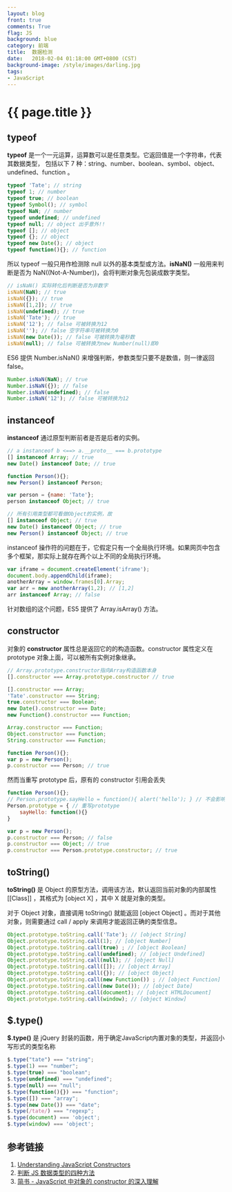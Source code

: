 ```yaml
---
layout: blog
front: true
comments: True
flag: JS
background: blue
category: 前端
title:  数据检测
date:   2018-02-04 01:18:00 GMT+0800 (CST)
background-image: /style/images/darling.jpg
tags:
- JavaScript
---
```

# {{ page.title }}

## typeof

**typeof** 是一个一元运算，运算数可以是任意类型。它返回值是一个字符串，代表其数据类型，
包括以下 7 种：string、number、boolean、symbol、object、undefined、function 。

```js
typeof 'Tate'; // string
typeof 1; // number
typeof true; // boolean
typeof Symbol(); // symbol
typeof NaN; // number
typeof undefined; // undefined
typeof null; // object 出乎意外!!
typeof []; // object
typeof {}; // object
typeof new Date(); // object
typeof function(){}; // function
```

所以 typeof 一般只用作检测除 null 以外的基本类型或方法。**isNaN()** 一般用来判断是否为 NaN((Not-A-Number))，会将判断对象先包装成数字类型。

```js
// isNaN() 实际转化后判断是否为非数字
isNaN(NaN); // true
isNaN({}); // true
isNaN([1,2]); // true
isNaN(undefined); // true
isNaN('Tate'); // true
isNaN('12'); // false 可被转换为12
isNaN(''); // false 空字符串可被转换为0
isNaN(new Date()); // false 可被转换为毫秒数
isNaN(null); // false 可被转换为new Number(null)即0
```

ES6 提供 Number.isNaN() 来增强判断，参数类型只要不是数值，则一律返回 false。

```js
Number.isNaN(NaN); // true
Number.isNaN({}); // false
Number.isNaN(undefined); // false
Number.isNaN('12'); // false 可被转换为12
```

## instanceof

**instanceof** 通过原型判断前者是否是后者的实例。

```js
// a instanceof b <==> a.__proto__ === b.prototype
[] instanceof Array; // true
new Date() instanceof Date; // true

function Person(){};
new Person() instanceof Person;

var person = {name: 'Tate'};
person instanceof Object; // true

// 所有引用类型都可看做Object的实例，故
[] instanceof Object; // true
new Date() instanceof Object; // true
new Person() instanceof Object; // true
```

instanceof 操作符的问题在于，它假定只有一个全局执行环境。如果网页中包含多个框架，那实际上就存在两个以上不同的全局执行环境。

```js
var iframe = document.createElement('iframe');
document.body.appendChild(iframe);
anotherArray = window.frames[0].Array;
var arr = new anotherArray(1,2); // [1,2]
arr instanceof Array; // false
```

针对数组的这个问题，ES5 提供了 Array.isArray() 方法。

## constructor

对象的 **constructor** 属性总是返回它的的构造函数。constructor 属性定义在 prototype 对象上面，可以被所有实例对象继承。

```js
// Array.prototype.constructor指向Array构造函数本身
[].constructor === Array.prototype.constructor // true

[].constructor === Array;
'Tate'.constructor === String;
true.constructor === Boolean;
new Date().constructor === Date;
new Function().constructor === Function;

Array.constructor === Function;
Object.constructor === Function;
String.constructor === Function;

function Person(){};
var p = new Person();
p.constructor === Person; // true
```

然而当重写 prototype 后，原有的 constructor 引用会丢失

```js
function Person(){};
// Person.prototype.sayHello = function(){ alert('hello'); } // 不会影响constructor指向
Person.prototype = { // 重写prototype
    sayHello: function(){}
}

var p = new Person();
p.constructor === Person; // false
p.constructor === Object; // true
p.constructor === Person.prototype.constructor; // true
```

## toString()

**toString()** 是 Object 的原型方法，调用该方法，默认返回当前对象的内部属性 [[Class]] ，其格式为 [object X] ，其中 X 就是对象的类型。

对于 Object 对象，直接调用 toString()  就能返回 [object Object] 。而对于其他对象，则需要通过 call / apply 来调用才能返回正确的类型信息。

```js
Object.prototype.toString.call('Tate'); // [object String]
Object.prototype.toString.call(1); // [object Number]
Object.prototype.toString.call(true) ; // [object Boolean]
Object.prototype.toString.call(undefined); // [object Undefined]
Object.prototype.toString.call(null); // [object Null]
Object.prototype.toString.call([]); // [object Array]
Object.prototype.toString.call({}); // [object Object]
Object.prototype.toString.call(new Function()) ; // [object Function]
Object.prototype.toString.call(new Date()); // [object Date]
Object.prototype.toString.call(document); // [object HTMLDocument]
Object.prototype.toString.call(window); // [object Window]
```

## $.type()

**$.type()** 是 jQuery 封装的函数，用于确定JavaScript内置对象的类型，并返回小写形式的类型名称

```js
$.type("tate") === "string";
$.type(1) === "number";
$.type(true) === "boolean";
$.type(undefined) === "undefined";
$.type(null) === "null";
$.type(function(){}) === "function";
$.type([]) === "array";
$.type(new Date()) === "date";
$.type(/tate/) === "regexp";
$.type(document) === 'object';
$.type(window) === 'object';
```

## 参考链接

1. [Understanding JavaScript Constructors](https://css-tricks.com/understanding-javascript-constructors)
1. [判断 JS 数据类型的四种方法](http://www.cnblogs.com/onepixel/p/5126046.html)
1. [简书 - JavaScript 中对象的 constructor 的深入理解](https://www.jianshu.com/p/18f6c0868e71)